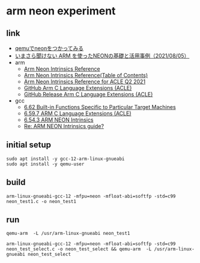 # arm neon experiment

## link

* [qemuでneonをつかってみる](https://qiita.com/ar90n@github/items/347790d26a90f6de637b)
* [いまさら聞けない ARM を使ったNEONの基礎と活用事例（2021/08/05）](https://www.docswell.com/s/fixstars/KENEQJ-20210805)
* arm
  * [Arm Neon Intrinsics Reference](https://arm-software.github.io/acle/neon_intrinsics/)
  * [Arm Neon Intrinsics Reference(Table of Contents)](https://arm-software.github.io/acle/neon_intrinsics/advsimd.html)
  * [Arm Neon Intrinsics Reference for ACLE Q2 2021](https://developer.arm.com/documentation/ihi0073/latest/)
  * [GitHub Arm C Language Extensions (ACLE)](https://github.com/ARM-software/acle)
  * [GitHub Release Arm C Language Extensions (ACLE)](https://github.com/ARM-software/acle/releases)
* gcc
  * [6.62 Built-in Functions Specific to Particular Target Machines](https://gcc.gnu.org/onlinedocs/gcc/Target-Builtins.html)
  * [6.59.7 ARM C Language Extensions (ACLE)](https://gcc.gnu.org/onlinedocs/gcc-8.5.0/gcc/ARM-C-Language-Extensions-_0028ACLE_0029.html)
  * [6.54.3 ARM NEON Intrinsics](https://gcc.gnu.org/onlinedocs/gcc-4.6.4/gcc/ARM-NEON-Intrinsics.html)
  * [Re: ARM NEON Intrinsics guide?](https://gcc.gnu.org/legacy-ml/gcc-help/2016-05/msg00057.html)

## initial setup

```
sudo apt install -y gcc-12-arm-linux-gnueabi
sudo apt install -y qemu-user
```


## build

```
arm-linux-gnueabi-gcc-12 -mfpu=neon -mfloat-abi=softfp -std=c99 neon_test1.c -o neon_test1
```

## run


```
qemu-arm  -L /usr/arm-linux-gnueabi neon_test1
```


```
arm-linux-gnueabi-gcc-12 -mfpu=neon -mfloat-abi=softfp -std=c99 neon_test_select.c -o neon_test_select && qemu-arm  -L /usr/arm-linux-gnueabi neon_test_select
```

